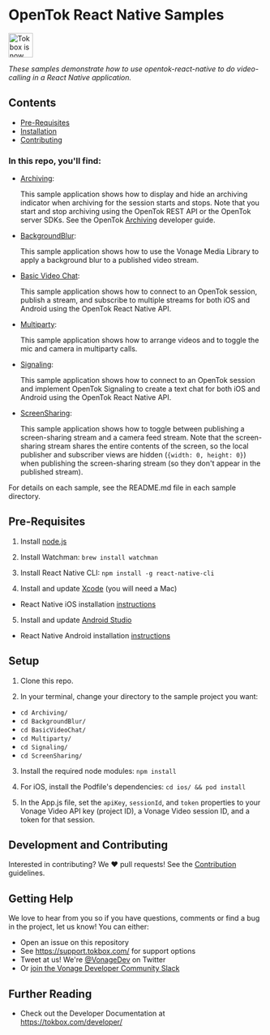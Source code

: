 # OpenTok React Native Samples

<img src="https://assets.tokbox.com/img/vonage/Vonage_VideoAPI_black.svg" height="48px" alt="Tokbox is now known as Vonage" />

_These samples demonstrate how to use opentok-react-native to do video-calling
in a React Native application._

## Contents

- [Pre-Requisites](#pre-requisites)
- [Installation](#installation)
- [Contributing](#contributing)

### In this repo, you'll find:

- [Archiving](https://github.com/opentok/opentok-react-native-samples/tree/master/Archiving):

  This sample application shows how to display and hide an archiving indicator when archiving for the session starts and stops. Note that you start and stop archiving using the OpenTok REST API or the OpenTok server SDKs. See the OpenTok [Archiving](https://tokbox.com/developer/guides/archiving) developer guide.

- [BackgroundBlur](https://github.com/opentok/opentok-react-native-samples/tree/master/BackgroundBlur):

  This sample application shows how to use the Vonage Media Library to apply a background blur to a published video stream.

- [Basic Video Chat](https://github.com/opentok/opentok-react-native-samples/tree/master/BasicVideoChat):

  This sample application shows how to connect to an OpenTok session,
  publish a stream, and subscribe to multiple streams for both iOS and
  Android using the OpenTok React Native API.

- [Multiparty](https://github.com/opentok/opentok-react-native-samples/tree/master/Multiparty):

  This sample application shows how to arrange videos and to toggle the mic and camera in multiparty calls.

- [Signaling](https://github.com/opentok/opentok-react-native-samples/tree/master/Signaling):

  This sample application shows how to connect to an OpenTok session and implement OpenTok Signaling to create a text chat for both iOS and Android using the OpenTok React Native API.

- [ScreenSharing](https://github.com/opentok/opentok-react-native-samples/tree/master/Archiving):

  This sample application shows how to toggle between publishing a screen-sharing stream and a camera feed stream. Note that the screen-sharing stream shares the entire contents of the screen, so the local publisher and subscriber views are hidden (`{width: 0, height: 0}`) when publishing the screen-sharing stream (so they don't appear in the published stream).

For details on each sample, see the README.md file in each sample directory.

## Pre-Requisites

1. Install [node.js](https://nodejs.org/)

2. Install Watchman: `brew install watchman`

3. Install React Native CLI: `npm install -g react-native-cli`

4. Install and update [Xcode](https://developer.apple.com/xcode/) (you will need a Mac)

- React Native iOS installation [instructions](https://facebook.github.io/react-native/docs/getting-started.html)

5. Install and update [Android Studio](https://developer.android.com/studio/index.html)

- React Native Android installation [instructions](https://facebook.github.io/react-native/docs/getting-started.html)

## Setup

1. Clone this repo.

2. In your terminal, change your directory to the sample project you want:

- `cd Archiving/`
- `cd BackgroundBlur/`
- `cd BasicVideoChat/`
- `cd Multiparty/`
- `cd Signaling/`
- `cd ScreenSharing/`

3. Install the required node modules: `npm install`

4. For iOS, install the Podfile's dependencies: `cd ios/ && pod install`

5. In the App.js file, set the `apiKey`, `sessionId`, and `token` properties to your Vonage Video API key (project ID), a Vonage Video session ID, and a token for that session.

## Development and Contributing

Interested in contributing? We :heart: pull requests! See the
[Contribution](CONTRIBUTING.md) guidelines.

## Getting Help

We love to hear from you so if you have questions, comments or find a bug in the project, let us know! You can either:

- Open an issue on this repository
- See <https://support.tokbox.com/> for support options
- Tweet at us! We're [@VonageDev](https://twitter.com/VonageDev) on Twitter
- Or [join the Vonage Developer Community Slack](https://developer.nexmo.com/community/slack)

## Further Reading

- Check out the Developer Documentation at <https://tokbox.com/developer/>
